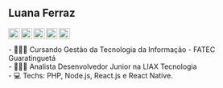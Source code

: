 ## Luana Ferraz 

<a href="https://www.linkedin.com/in/luana-ferraz-b384b713b/">
  <img align="left" alt="Luana Linkdein" width="22px" src="https://cdn.jsdelivr.net/npm/simple-icons@v3/icons/linkedin.svg" />
</a>
<a href="https://github.com/luanaferraz">
  <img align="left" alt="Luana Github" width="22px" src="https://cdn.jsdelivr.net/npm/simple-icons@v3/icons/github.svg" />
</a>
<a href="https://t.me/luanaferraz">
  <img align="left" alt="Luana Telegram" width="22px" src="https://cdn.jsdelivr.net/npm/simple-icons@v3/icons/telegram.svg" />
</a>
<a href="https://api.whatsapp.com/send?phone=5512981102400">
  <img align="left" alt="Luana WhatsApp" width="22px" src="https://cdn.jsdelivr.net/npm/simple-icons@3.1.0/icons/whatsapp.svg" />
</a>
<a href="mailto:luanarufino94@gmail.com">
  <img align="left" alt="Luana Gmail" width="22px" src="https://cdn.jsdelivr.net/npm/simple-icons@3.1.0/icons/gmail.svg" />
</a>
<br />
<br />
- 👩🏻‍🎓 Cursando Gestão da Tecnologia da Informação - FATEC Guaratinguetá
<br />
- 👩🏻‍💻 Analista Desenvolvedor Junior na LIAX Tecnologia
<br />
- 💻 Techs: PHP, Node.js, React.js e React Native.

